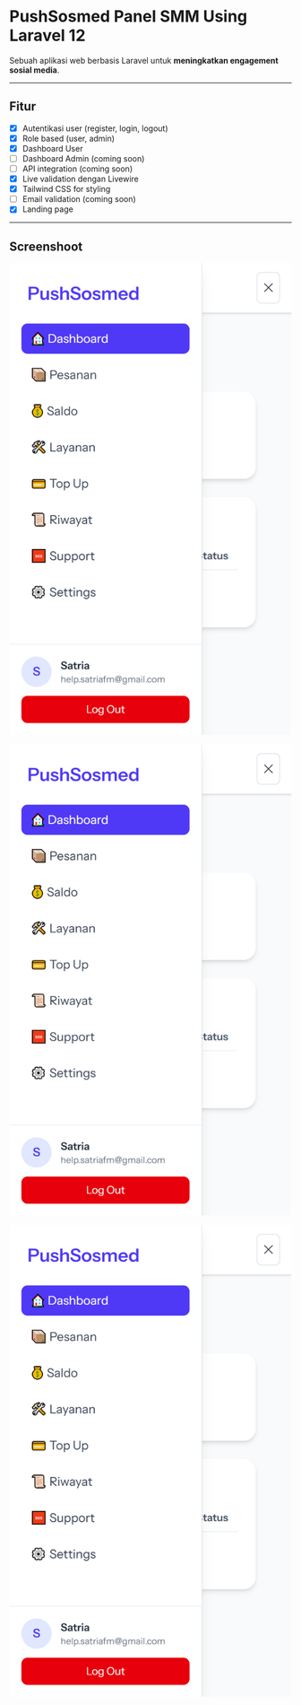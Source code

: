 # PushSosmed Panel SMM Using Laravel 12

Sebuah aplikasi web berbasis Laravel untuk **meningkatkan engagement sosial media**.

---

## Fitur
- [x] Autentikasi user (register, login, logout)
- [x] Role based (user, admin)
- [x] Dashboard User
- [ ] Dashboard Admin (coming soon)
- [ ] API integration (coming soon)
- [x] Live validation dengan Livewire
- [x] Tailwind CSS for styling
- [ ] Email validation (coming soon)
- [x] Landing page

---

## Screenshoot
![Landing Page](screenshoot/dashboard.png)

![Login Page](screenshoot/dashboard.png)

![Dashboard](screenshoot/dashboard.png)
